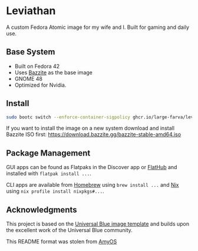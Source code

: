 # Leviathan
A custom Fedora Atomic image for my wife and I. Built for gaming and daily use.

## Base System
- Built on Fedora 42
- Uses [Bazzite](https://bazzite.gg/) as the base image
- GNOME 48
- Optimized for Nvidia.

## Install
```bash
sudo bootc switch --enforce-container-sigpolicy ghcr.io/large-farva/leviathan:latest
```

If you want to install the image on a new system download and install Bazzite ISO first:
<https://download.bazzite.gg/bazzite-stable-amd64.iso>

## Package Management

GUI apps can be found as Flatpaks in the Discover app or [FlatHub](https://flathub.org/) and installed with `flatpak install ...`.

CLI apps are available from [Homebrew](https://formulae.brew.sh/) using `brew install ...` and [Nix](https://search.nixos.org/packages) using `nix profile install nixpkgs#...`.

## Acknowledgments

This project is based on the [Universal Blue image template](https://github.com/ublue-os/image-template) and builds upon the excellent work of the Universal Blue community.

This README format was stolen from [AmyOS](https://github.com/astrovm/amyos/tree/main)
